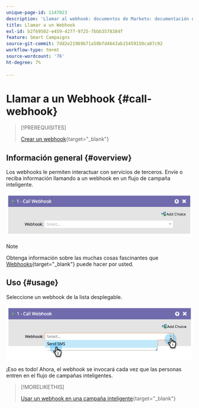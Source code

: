 ```yaml
---
unique-page-id: 1147023
description: 'Llamar al webhook: documentos de Marketo: documentación del producto'
title: Llamar a un Webhook
exl-id: b2f69502-e459-4277-9725-7bbb3578384f
feature: Smart Campaigns
source-git-commit: 7dd2e21969b71a50bfd4643ab15459150ca07c92
workflow-type: tm+mt
source-wordcount: '76'
ht-degree: 7%

---
```


# Llamar a un Webhook {#call-webhook}

>[!PREREQUISITES]
>
>[Crear un webhook](/help/marketo/product-docs/administration/additional-integrations/create-a-webhook.md){target="_blank"}

## Información general {#overview}

Los webhooks le permiten interactuar con servicios de terceros. Envíe o reciba información llamando a un webhook en un flujo de campaña inteligente.

![](assets/call-webhook-1.png)

>[!NOTE]
>
>Obtenga información sobre las muchas cosas fascinantes que [Webhooks](https://experienceleague.adobe.com/en/docs/marketo-developer/marketo/webhooks/webhooks){target="_blank"} puede hacer por usted.

## Uso {#usage}

Seleccione un webhook de la lista desplegable.

![](assets/call-webhook-2.png)

¡Eso es todo! Ahora, el webhook se invocará cada vez que las personas entren en el flujo de campañas inteligentes.

>[!MORELIKETHIS]
>
>[Usar un webhook en una campaña inteligente](/help/marketo/product-docs/core-marketo-concepts/smart-campaigns/flow-actions/use-a-webhook-in-a-smart-campaign.md){target="_blank"}
